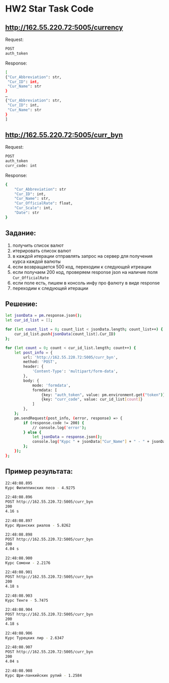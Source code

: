 # HW2 Star Task Code
## http://162.55.220.72:5005/currency
Request:
```sh
POST
auth_token
```
Response:
```sh
[
{"Cur_Abbreviation": str,
 "Cur_ID": int,
 "Cur_Name": str
}
…
{"Cur_Abbreviation": str,
 "Cur_ID": int,
 "Cur_Name": str
}
]
```

## http://162.55.220.72:5005/curr_byn
Request:
```sh
POST
auth_token
curr_code: int
```
Response:
```sh
{
    "Cur_Abbreviation": str
    "Cur_ID": int,
    "Cur_Name": str,
    "Cur_OfficialRate": float,
    "Cur_Scale": int,
    "Date": str
}
```

## Задание:
1. получить список валют
2. итерировать список валют
3. в каждой итерации отправлять запрос на сервер для получения курса каждой валюты
4. если возвращается 500 код, переходим к следующей итреации
5. если получаем 200 код, проверяем response json на наличие поля `Cur_OfficialRate`
6. если поле есть, пишем в консоль инфу про фалюту в виде response
7. переходим к следующей итерации

## Решение:
```sh
let jsonData = pm.response.json();
let cur_id_list = [];

for (let count_list = 0; count_list < jsonData.length; count_list++) {
    cur_id_list.push(jsonData[count_list].Cur_ID)
};

for (let count = 0; count < cur_id_list.length; count++) {
    let post_info = {
        url: 'http://162.55.220.72:5005/curr_byn',
        method: 'POST',
        header: {
            'Content-Type': 'multipart/form-data',
        },
        body: {
            mode: 'formdata',
            formdata: [
                {key: "auth_token", value: pm.environment.get("token")},
                {key: "curr_code", value: cur_id_list[count]}
            ]
        },
    };
    pm.sendRequest(post_info, (error, response) => {
        if (response.code != 200) {
            // console.log('error');
        } else {
            let jsonData = response.json();
            console.log("Курс " + jsonData["Cur_Name"] + " - " + jsonData["Cur_OfficialRate"]);
        };
    });
};

```
## Пример результата:
```sh
22:48:08.895
Курс Филиппинских песо - 4.9275
 
22:48:08.896
POST http://162.55.220.72:5005/curr_byn
200
4.16 s
 
22:48:08.897
Курс Иранских риалов - 5.8262
 
22:48:08.898
POST http://162.55.220.72:5005/curr_byn
200
4.04 s
 
22:48:08.900
Курс Сомони - 2.2176
 
22:48:08.901
POST http://162.55.220.72:5005/curr_byn
200
4.18 s
 
22:48:08.903
Курс Тенге - 5.7475
 
22:48:08.904
POST http://162.55.220.72:5005/curr_byn
200
4.18 s
 
22:48:08.906
Курс Турецких лир - 2.6347
 
22:48:08.907
POST http://162.55.220.72:5005/curr_byn
200
4.04 s
 
22:48:08.908
Курс Шри-ланкийских рупий - 1.2584
```
